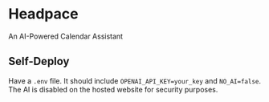 # Headpace

An AI-Powered Calendar Assistant

## Self-Deploy

Have a `.env` file. It should include `OPENAI_API_KEY=your_key` and `NO_AI=false`. The AI is disabled on the hosted website for security purposes.
